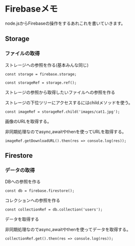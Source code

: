 # Firebaseメモ

node.jsからFirebaseの操作をするあれこれを書いていきます。

## Storage

### ファイルの取得

ストレージへの参照を作る(基本みんな同じ)

`const storage = firebase.storage;`

`const storageRef = storage.ref();`



ストレージの参照から取得したいファイルへの参照を作る

ストレージの下位ツリーにアクセスするにはchildメソッドを使う。

`const imageRef = storageRef.child('images/cat1.jpg');`



画像のURLを取得する。

非同期処理なのでasync,awaitやthenを使ってURLを取得する。

`imageRef.getDownloadURL().then(res => console.log(res));`



## Firestore

### データの取得

DBへの参照を作る

`const db = firebase.firestore();`

コレクションへの参照を作る

`const collectionRef = db.collection('users');`

データを取得する

非同期処理なのでasync,awaitやthenを使ってデータを取得する。

`collectionRef.get().then(res => console.log(res));`



